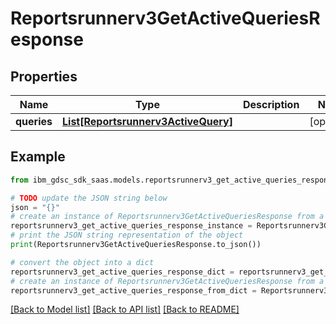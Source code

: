 # Reportsrunnerv3GetActiveQueriesResponse


## Properties

Name | Type | Description | Notes
------------ | ------------- | ------------- | -------------
**queries** | [**List[Reportsrunnerv3ActiveQuery]**](Reportsrunnerv3ActiveQuery.md) |  | [optional] 

## Example

```python
from ibm_gdsc_sdk_saas.models.reportsrunnerv3_get_active_queries_response import Reportsrunnerv3GetActiveQueriesResponse

# TODO update the JSON string below
json = "{}"
# create an instance of Reportsrunnerv3GetActiveQueriesResponse from a JSON string
reportsrunnerv3_get_active_queries_response_instance = Reportsrunnerv3GetActiveQueriesResponse.from_json(json)
# print the JSON string representation of the object
print(Reportsrunnerv3GetActiveQueriesResponse.to_json())

# convert the object into a dict
reportsrunnerv3_get_active_queries_response_dict = reportsrunnerv3_get_active_queries_response_instance.to_dict()
# create an instance of Reportsrunnerv3GetActiveQueriesResponse from a dict
reportsrunnerv3_get_active_queries_response_from_dict = Reportsrunnerv3GetActiveQueriesResponse.from_dict(reportsrunnerv3_get_active_queries_response_dict)
```
[[Back to Model list]](../README.md#documentation-for-models) [[Back to API list]](../README.md#documentation-for-api-endpoints) [[Back to README]](../README.md)


